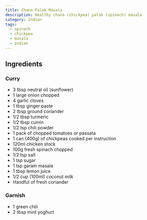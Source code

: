```yaml
---
title: Chana Palak Masala
description: Healthy chana (chickpea) palak (spinach) masala
category: Indian
tags:
  - spinach
  - chickpea
  - masala
  - indian
---
```


## Ingredients

### Curry

- 3 tbsp neutral oil (sunflower)
- 1 large onion chopped
- 4 garlic cloves
- 1 tbsp ginger paste
- 2 tbsp ground coriander
- 1/2 tbsp turmeric
- 1/2 tbsp cumin
- 1/2 tsp chili powder
- 1 pack of chopped tomatoes or passata
- 1 can (400g) of chickpeas cooked per instruction
- 120ml chicken stock
- 100g fresh spinach chopped
- 1/2 tsp salt
- 1 tsp sugar
- 1 tsp garam masala
- 1 tbsp lemon juice
- 1/2 cup (100ml) coconut milk
- Handful of fresh coriander

### Garnish

- 1 green chili
- 2 tbsp mint yoghurt
